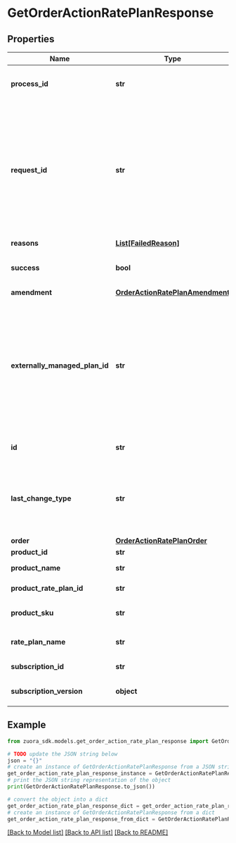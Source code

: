 # GetOrderActionRatePlanResponse


## Properties

Name | Type | Description | Notes
------------ | ------------- | ------------- | -------------
**process_id** | **str** | The Id of the process that handle the operation.  | [optional] 
**request_id** | **str** | Unique request identifier. If you need to contact us about a specific request, providing the request identifier will ensure the fastest possible resolution.  | [optional] 
**reasons** | [**List[FailedReason]**](FailedReason.md) |  | [optional] 
**success** | **bool** | Indicates whether the call succeeded.  | [optional] 
**amendment** | [**OrderActionRatePlanAmendment**](OrderActionRatePlanAmendment.md) |  | [optional] 
**externally_managed_plan_id** | **str** | The unique identifier for the rate plan purchased on a third-party store. This field is used to represent a subscription rate plan created through third-party stores.  | [optional] 
**id** | **str** | Unique subscription rate-plan ID. | [optional] 
**last_change_type** | **str** | Latest change type. Possible values are:  - New - Update - Remove  | [optional] 
**order** | [**OrderActionRatePlanOrder**](OrderActionRatePlanOrder.md) |  | [optional] 
**product_id** | **str** | Product ID  | [optional] 
**product_name** | **str** | The name of the product.  | [optional] 
**product_rate_plan_id** | **str** | Product rate plan ID  | [optional] 
**product_sku** | **str** | The unique SKU for the product.  | [optional] 
**rate_plan_name** | **str** | The name of the rate plan.  | [optional] 
**subscription_id** | **str** | Subscription ID.  | [optional] 
**subscription_version** | **object** | The version of the subscription.  | [optional] 

## Example

```python
from zuora_sdk.models.get_order_action_rate_plan_response import GetOrderActionRatePlanResponse

# TODO update the JSON string below
json = "{}"
# create an instance of GetOrderActionRatePlanResponse from a JSON string
get_order_action_rate_plan_response_instance = GetOrderActionRatePlanResponse.from_json(json)
# print the JSON string representation of the object
print(GetOrderActionRatePlanResponse.to_json())

# convert the object into a dict
get_order_action_rate_plan_response_dict = get_order_action_rate_plan_response_instance.to_dict()
# create an instance of GetOrderActionRatePlanResponse from a dict
get_order_action_rate_plan_response_from_dict = GetOrderActionRatePlanResponse.from_dict(get_order_action_rate_plan_response_dict)
```
[[Back to Model list]](../README.md#documentation-for-models) [[Back to API list]](../README.md#documentation-for-api-endpoints) [[Back to README]](../README.md)


